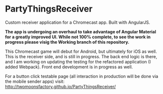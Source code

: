 # PartyThingsReceiver
Custom receiver application for a Chromecast app.  Built with AngularJS.

<b>The app is undergoing an overhaul to take advantage of Angular Material for a greatly improved UI.  While not 100% complete, to see the work in progress please visig the Working branch of this repository.</b>

This Chromecast game will debut for Android, but ultimately for iOS as well.  This is the receiver side, and is still in progress.  The back end logic is there, and I am working on updating the testing for the refactored application (I added Webpack).  Front end development is in progress as well.

For a button click testable page (all interaction in production will be done via the mobile sender apps) visit: http://twomoonsfactory.github.io/PartyThingsReceiver/
